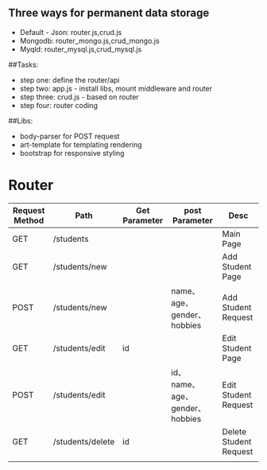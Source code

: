 ## Three ways for permanent data storage
- Default - Json: router.js,crud.js
- Mongodb: router_mongo.js,crud_mongo.js
- Myqld: router_mysql.js,crud_mysql.js 

##Tasks:
- step one: define the router/api
- step two: app.js - install libs, mount middleware and router
- step three: crud.js - based on router
- step four:  router coding

##Libs:
- body-parser for POST request
- art-template for templating rendering
- bootstrap for responsive styling




# Router

| Request Method | Path             | Get Parameter | post Parameter                 | Desc                   |
| -------------- | ---------------- | ------------- | ------------------------------ | ---------------------- |
| GET            | /students        |               |                                | Main Page              |
| GET            | /students/new    |               |                                | Add Student Page       |
| POST           | /students/new     |               | name、age、gender、hobbies     | Add Student Request    |
| GET            | /students/edit   | id            |                                | Edit Student Page      |
| POST           | /students/edit    |               | id、name、age、gender、hobbies | Edit Student Request   |
| GET            | /students/delete | id            |                                | Delete Student Request |
|                |                  |               |                                |                        |
